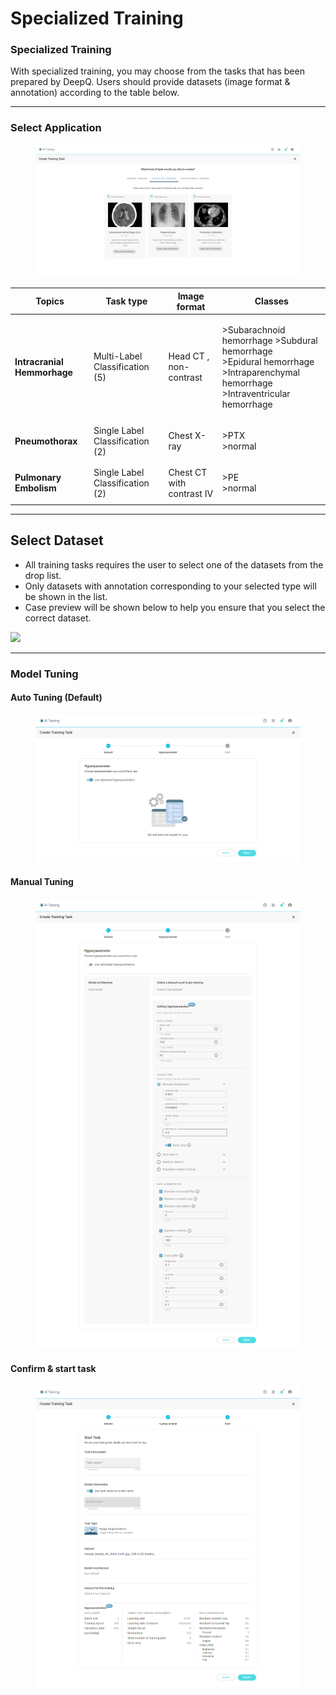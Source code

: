 # Specialized Training

### Specialized Training <a href="#specialized-training" id="specialized-training"></a>

With specialized training, you may choose from the tasks that has been prepared by DeepQ. Users should provide datasets (image format & annotation) according to the table below.

***

### Select Application

<figure><img src="../../../.gitbook/assets/AI_Training_Crate_Task_Specialized_1.png" alt=""><figcaption></figcaption></figure>

| Topics                      | Task type                       | Image format              | Classes                                                                                                                                      |
| --------------------------- | ------------------------------- | ------------------------- | -------------------------------------------------------------------------------------------------------------------------------------------- |
| **Intracranial Hemmorhage** | Multi-Label Classification (5)  | Head CT , non-contrast    | <p>>Subarachnoid hemorrhage >Subdural hemorrhage<br>>Epidural hemorrhage<br>>Intraparenchymal hemorrhage<br>>Intraventricular hemorrhage</p> |
| **Pneumothorax**            | Single Label Classification (2) | Chest X-ray               | <p>>PTX<br>>normal</p>                                                                                                                       |
| **Pulmonary Embolism**      | Single Label Classification (2) | Chest CT with contrast IV | <p>>PE<br>>normal</p>                                                                                                                        |



***

## Select Dataset <a href="#411-select-dataset" id="411-select-dataset"></a>

* All training tasks requires the user to select one of the datasets from the drop list.
* Only datasets with annotation corresponding to your selected type will be shown in the list.
* Case preview will be shown below to help you ensure that you select the correct dataset.

![](../../../.gitbook/assets/AI\_Training\_Create\_Task\_Specialized\_2.png)

***

### Model Tuning

#### Auto Tuning (Default)

<figure><img src="../../../.gitbook/assets/AI_Training_Crate_Task_Specialized_3 .png" alt=""><figcaption></figcaption></figure>

#### Manual Tuning

<figure><img src="../../../.gitbook/assets/AI_Training_Create_Task_Specialized_4.png" alt=""><figcaption></figcaption></figure>

#### Confirm & start task

<figure><img src="../../../.gitbook/assets/AI_Training_Create_Task_Specialized_5.png" alt=""><figcaption></figcaption></figure>
